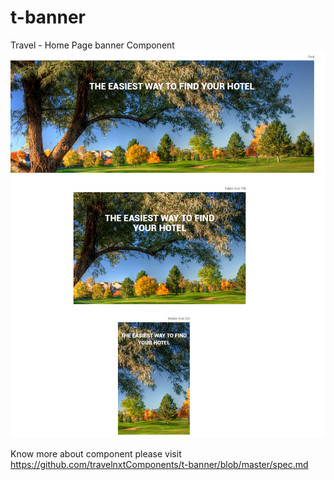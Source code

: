 # t-banner
Travel - Home Page banner Component
<img src="https://github.com/travelnxtComponents/t-banner/blob/master/t-banner.png" alt="Home Page Banner">

Know more about component please visit https://github.com/travelnxtComponents/t-banner/blob/master/spec.md
